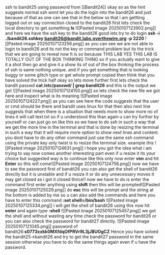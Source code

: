 ssh to bandit25 using password from [[Bandit24]]
okay so as the hint suggests normal ssh wont let you do the login into the bandit26 and just because of that as one can see that in the below ss that i am gettting logged out or say connection closed to the bandit26
first lets check the local directory to get something
**ls**
![[Pasted image 20250107123902.png]]
and here we have the ssh key to the bandit26
good lets try to do login
**ssh -i ./bandit26.sshkey bandit26@bandit.labs.overthewire.org -p 2220**
![[Pasted image 20250107123256.png]]
as you can see we are not able to login to bandit26 and its not the key or command problem but its the trick that we are going to reveal now
It is so because 
THIS LAB
YES THIS LAB IS TOTALLY OUT OF THE BOX THINKING THING
so if you actually want to give it a shot then go and give it a show its of out of the box thinking the process of ssh is same nothing unique.
and if you get something that is looking buggy or some glitch type or get whole prompt copied then think that you have solved the trick half 
okay so lets move further
first lets check the bandit passwd 
**cat /etc/passwd/ | grep bandit26**
and this is the output we got 
![[Pasted image 20250107124150.png]]
so lets check the new file we got here and inspect what is its meaning
![[Pasted image 20250107124227.png]]
as you can see here the code suggests that the user or cmd should be there and bandit uses linux for that then also next line suggests that when there is a situation that needs more to show more no of lines it will call text.txt
so if u understood this than again u can try further by yourself or can just go on like this 
so we have to do ssh in such a way that we get the more line in the terminal and that is done by resizing the terminal in such a way that it will require more option to show next lines and content.
you dont have to do any other command just use the same ssh command using the private key only twist is to resize the terminal size.
example this
![[Pasted image 20250107124631.png]]
i hope you got the idea what i am trying to say
now comes another interesting part
even if u resize it its your choice but suggested way is to continue like this only
now enter **vim** and hit **Enter**
so this will come![[Pasted image 20250107124756.png]]
now we have to see the password first of bandit26
you can also get the shell of bandit26 directly but it is unstable and if u resize it or do any unnecessary moves it may get closed as i got it closed thrice!!
now we have to do is enter the command 
first enter anything using **shift**
then this will be prompted![[Pasted image 20250107125029.png]]
do **esc**
this will be prompt and the string at the bottom is added by me so u can also add the commands and here you have to enter this command
**:set shell=/bin/bash**
![[Pasted image 20250107125334.png]]
i will get the shell of bandit26 using this 
now hit **enter** and again type **:shell**
![[Pasted image 20250107125457.png]]
we got the shell and without wasting any time check the password for bandit26
or you can also check the password for bandit27 directly.
![[Pasted image 20250107121045.png]]
password of bandit26:**s0773xxkk0MXfdqOfPRVr9L3jJBUOgCZ**
Hence you have solved the bandit25->bandit26
and try to get the bandit27 password in the same session otherwise you have to do the same things again even if u have the password.